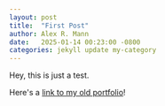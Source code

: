```yaml
---
layout: post
title:  "First Post"
author: Alex R. Mann
date:   2025-01-14 00:23:00 -0800
categories: jekyll update my-category
---
```

Hey, this is just a test.

Here's a [link to my old portfolio][tumblr-portfolio]!

[tumblr-portfolio]: https://alexrmann.tumblr.com